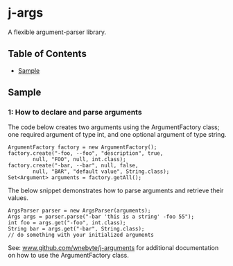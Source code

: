 # j-args

A flexible argument-parser library.

## Table of Contents

- [Sample](#sample)

## Sample

### 1: How to declare and parse arguments

The code below creates two arguments using the ArgumentFactory class; one required argument of type int, 
and one optional argument of type string.

    ArgumentFactory factory = new ArgumentFactory();
    factory.create("-foo, --foo", "description", true,
            null, "FOO", null, int.class);
    factory.create("-bar, --bar", null, false, 
            null, "BAR", "default value", String.class);
    Set<Argument> arguments = factory.getAll();

The below snippet demonstrates how to parse arguments and retrieve their 
values.

    ArgsParser parser = new ArgsParser(arguments);
    Args args = parser.parse("-bar 'this is a string' -foo 55");
    int foo = args.get("-foo", int.class);
    String bar = args.get("-bar", String.class);
    // do something with your initialized arguments

See: www.github.com/wnebyte/j-arguments for additional documentation 
on how to use the ArgumentFactory class. 

